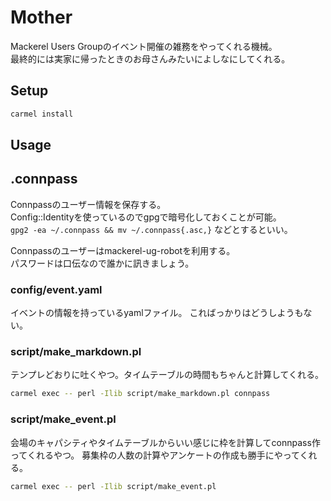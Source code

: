 # Mother

Mackerel Users Groupのイベント開催の雑務をやってくれる機械。  
最終的には実家に帰ったときのお母さんみたいによしなにしてくれる。

## Setup

```bash
carmel install
```

## Usage

## .connpass

Connpassのユーザー情報を保存する。  
Config::Identityを使っているのでgpgで暗号化しておくことが可能。  
`gpg2 -ea ~/.connpass && mv ~/.connpass{.asc,}` などとするといい。  

Connpassのユーザーはmackerel-ug-robotを利用する。  
パスワードは口伝なので誰かに訊きましょう。

### config/event.yaml

イベントの情報を持っているyamlファイル。
こればっかりはどうしようもない。

### script/make_markdown.pl

テンプレどおりに吐くやつ。タイムテーブルの時間もちゃんと計算してくれる。

```bash
carmel exec -- perl -Ilib script/make_markdown.pl connpass
```

### script/make_event.pl

会場のキャパシティやタイムテーブルからいい感じに枠を計算してconnpass作ってくれるやつ。
募集枠の人数の計算やアンケートの作成も勝手にやってくれる。

```bash
carmel exec -- perl -Ilib script/make_event.pl
```
